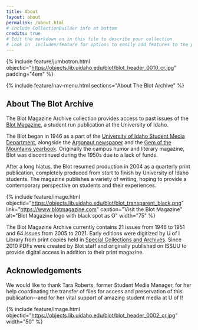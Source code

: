 ```yaml
---
title: About
layout: about
permalink: /about.html
# include CollectionBuilder info at bottom
credits: true
# Edit the markdown on in this file to describe your collection
# Look in _includes/feature for options to easily add features to the page
---
```


{% include feature/jumbotron.html objectid="https://objects.lib.uidaho.edu/blot/blot_header_0010_cr.jpg" padding="4em" %} 

{% include feature/nav-menu.html sections="About The Blot Archive" %}

## About The Blot Archive

The Blot Magazine Archive collection provides access to past issues of the [Blot Magazine](https://www.blotmagazine.com/), a student run publication at the University of Idaho.

The Blot began in 1946 as a part of the [University of Idaho Student Media Department](https://www.uidaho.edu/current-students/student-involvement/student-media), alongside the [Argonaut newspaper](https://www.lib.uidaho.edu/digital/argonaut/) and the [Gem of the Mountains yearbook](https://www.lib.uidaho.edu/digital/gem/). Originally the campus humor and literary magazine, Blot was discontinued during the 1950s due to a lack of funds. 

After a long hiatus, the Blot resumed production in 2004 as a quarterly print publication, completely produced from start to finish by University of Idaho students.
The magazine publishes a variety of writing, hoping to provide a contemporary perspective on students and their experiences.

{% include feature/image.html objectid="https://objects.lib.uidaho.edu/blot/blot_transparent_black.png" link="https://www.blotmagazine.com" caption="Visit the Blot Magazine" alt="Blot Magazine logo with black spot as O" width="75" %}

The Blot Magazine Archive currently contains 21 issues from 1946 to 1951 and 64 issues from 2005 to 2021. 
Early editions were digitized by U of I Library from print copies held in [Special Collections and Archives](https://www.lib.uidaho.edu/special-collections/).
Since 2010 PDFs were created by Blot staff and originally published on ISSUU to provide digital access in addition to their print magazine.

## Acknowledgements

We would like to thank Tara Roberts, former Student Media Manager, for her help coordinating the transfer of files for access and preservation of this publication--and for her vital support of amazing student media at U of I!

{% include feature/image.html objectid="https://objects.lib.uidaho.edu/blot/blot_header_0002_cr.jpg" width="50" %} 
